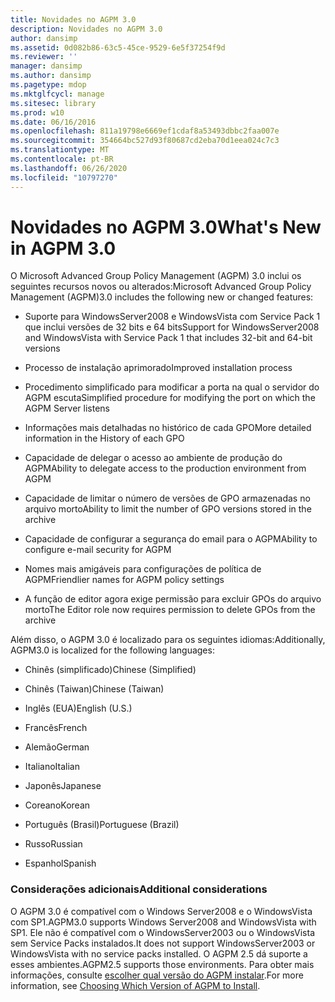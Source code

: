 ```yaml
---
title: Novidades no AGPM 3.0
description: Novidades no AGPM 3.0
author: dansimp
ms.assetid: 0d082b86-63c5-45ce-9529-6e5f37254f9d
ms.reviewer: ''
manager: dansimp
ms.author: dansimp
ms.pagetype: mdop
ms.mktglfcycl: manage
ms.sitesec: library
ms.prod: w10
ms.date: 06/16/2016
ms.openlocfilehash: 811a19798e6669ef1cdaf8a53493dbbc2faa007e
ms.sourcegitcommit: 354664bc527d93f80687cd2eba70d1eea024c7c3
ms.translationtype: MT
ms.contentlocale: pt-BR
ms.lasthandoff: 06/26/2020
ms.locfileid: "10797270"
---
```

# <span data-ttu-id="af4dc-103">Novidades no AGPM 3.0</span><span class="sxs-lookup"><span data-stu-id="af4dc-103">What's New in AGPM 3.0</span></span>


<span data-ttu-id="af4dc-104">O Microsoft Advanced Group Policy Management (AGPM) 3.0 inclui os seguintes recursos novos ou alterados:</span><span class="sxs-lookup"><span data-stu-id="af4dc-104">Microsoft Advanced Group Policy Management (AGPM)3.0 includes the following new or changed features:</span></span>

-   <span data-ttu-id="af4dc-105">Suporte para WindowsServer2008 e WindowsVista com Service Pack 1 que inclui versões de 32 bits e 64 bits</span><span class="sxs-lookup"><span data-stu-id="af4dc-105">Support for WindowsServer2008 and WindowsVista with Service Pack 1 that includes 32-bit and 64-bit versions</span></span>

-   <span data-ttu-id="af4dc-106">Processo de instalação aprimorado</span><span class="sxs-lookup"><span data-stu-id="af4dc-106">Improved installation process</span></span>

-   <span data-ttu-id="af4dc-107">Procedimento simplificado para modificar a porta na qual o servidor do AGPM escuta</span><span class="sxs-lookup"><span data-stu-id="af4dc-107">Simplified procedure for modifying the port on which the AGPM Server listens</span></span>

-   <span data-ttu-id="af4dc-108">Informações mais detalhadas no histórico de cada GPO</span><span class="sxs-lookup"><span data-stu-id="af4dc-108">More detailed information in the History of each GPO</span></span>

-   <span data-ttu-id="af4dc-109">Capacidade de delegar o acesso ao ambiente de produção do AGPM</span><span class="sxs-lookup"><span data-stu-id="af4dc-109">Ability to delegate access to the production environment from AGPM</span></span>

-   <span data-ttu-id="af4dc-110">Capacidade de limitar o número de versões de GPO armazenadas no arquivo morto</span><span class="sxs-lookup"><span data-stu-id="af4dc-110">Ability to limit the number of GPO versions stored in the archive</span></span>

-   <span data-ttu-id="af4dc-111">Capacidade de configurar a segurança do email para o AGPM</span><span class="sxs-lookup"><span data-stu-id="af4dc-111">Ability to configure e-mail security for AGPM</span></span>

-   <span data-ttu-id="af4dc-112">Nomes mais amigáveis para configurações de política de AGPM</span><span class="sxs-lookup"><span data-stu-id="af4dc-112">Friendlier names for AGPM policy settings</span></span>

-   <span data-ttu-id="af4dc-113">A função de editor agora exige permissão para excluir GPOs do arquivo morto</span><span class="sxs-lookup"><span data-stu-id="af4dc-113">The Editor role now requires permission to delete GPOs from the archive</span></span>

<span data-ttu-id="af4dc-114">Além disso, o AGPM 3.0 é localizado para os seguintes idiomas:</span><span class="sxs-lookup"><span data-stu-id="af4dc-114">Additionally, AGPM3.0 is localized for the following languages:</span></span>

-   <span data-ttu-id="af4dc-115">Chinês (simplificado)</span><span class="sxs-lookup"><span data-stu-id="af4dc-115">Chinese (Simplified)</span></span>

-   <span data-ttu-id="af4dc-116">Chinês (Taiwan)</span><span class="sxs-lookup"><span data-stu-id="af4dc-116">Chinese (Taiwan)</span></span>

-   <span data-ttu-id="af4dc-117">Inglês (EUA)</span><span class="sxs-lookup"><span data-stu-id="af4dc-117">English (U.S.)</span></span>

-   <span data-ttu-id="af4dc-118">Francês</span><span class="sxs-lookup"><span data-stu-id="af4dc-118">French</span></span>

-   <span data-ttu-id="af4dc-119">Alemão</span><span class="sxs-lookup"><span data-stu-id="af4dc-119">German</span></span>

-   <span data-ttu-id="af4dc-120">Italiano</span><span class="sxs-lookup"><span data-stu-id="af4dc-120">Italian</span></span>

-   <span data-ttu-id="af4dc-121">Japonês</span><span class="sxs-lookup"><span data-stu-id="af4dc-121">Japanese</span></span>

-   <span data-ttu-id="af4dc-122">Coreano</span><span class="sxs-lookup"><span data-stu-id="af4dc-122">Korean</span></span>

-   <span data-ttu-id="af4dc-123">Português (Brasil)</span><span class="sxs-lookup"><span data-stu-id="af4dc-123">Portuguese (Brazil)</span></span>

-   <span data-ttu-id="af4dc-124">Russo</span><span class="sxs-lookup"><span data-stu-id="af4dc-124">Russian</span></span>

-   <span data-ttu-id="af4dc-125">Espanhol</span><span class="sxs-lookup"><span data-stu-id="af4dc-125">Spanish</span></span>

### <span data-ttu-id="af4dc-126">Considerações adicionais</span><span class="sxs-lookup"><span data-stu-id="af4dc-126">Additional considerations</span></span>

<span data-ttu-id="af4dc-127">O AGPM 3.0 é compatível com o Windows Server2008 e o WindowsVista com SP1.</span><span class="sxs-lookup"><span data-stu-id="af4dc-127">AGPM3.0 supports Windows Server2008 and WindowsVista with SP1.</span></span> <span data-ttu-id="af4dc-128">Ele não é compatível com o WindowsServer2003 ou o WindowsVista sem Service Packs instalados.</span><span class="sxs-lookup"><span data-stu-id="af4dc-128">It does not support WindowsServer2003 or WindowsVista with no service packs installed.</span></span> <span data-ttu-id="af4dc-129">O AGPM 2.5 dá suporte a esses ambientes.</span><span class="sxs-lookup"><span data-stu-id="af4dc-129">AGPM2.5 supports those environments.</span></span> <span data-ttu-id="af4dc-130">Para obter mais informações, consulte [escolher qual versão do AGPM instalar](choosing-which-version-of-agpm-to-install.md).</span><span class="sxs-lookup"><span data-stu-id="af4dc-130">For more information, see [Choosing Which Version of AGPM to Install](choosing-which-version-of-agpm-to-install.md).</span></span>

 

 





